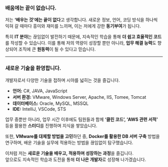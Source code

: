 ### 배움에는 끝이 없습니다.  
저는 **‘배우는 것’에는 끝이 없다**고 생각합니다. 새로운 정보, 언어, 코딩 방식을 하나씩 익혀 갈 때마다 흥미와 재미를 느끼며, 이는 저에게 강한 **동기부여**가 됩니다.  

특히 **IT 분야**는 끊임없이 발전하기 때문에, 지속적인 학습을 통해 **더 쉽고 효율적인 코드**를 작성할 수 있습니다. 이를 통해 저의 역량이 성장할 뿐만 아니라, **업무 해결 능력**도 향상되어 조직에 큰 **원동력**이 될 수 있다고 믿습니다.  

---

### 새로운 기술을 환영합니다.  
개발자로서 다양한 기술을 접하며 시야를 넓히는 것을 즐깁니다.  

- **언어:** C#, JAVA, JavaScript  
- **서버 환경:** VMware, Windows Server, Apache, IIS, Tomee, Tomcat  
- **데이터베이스:** Oracle, MySQL, MSSQL  
- **IDE:** IntelliJ, VSCode, STS  

업무 중뿐만 아니라, 업무 시간 이후에도 팀원들과 함께 **‘클린 코드’, ‘AWS 관련 서적’** 등을 활용한 **스터디**를 진행하며 지식을 쌓았습니다.  

또한, **VMware를 대체할 방법을 고민**하던 중, **Docker를 활용한 DB 서버 구축** 방법을 연구하며, 배운 기술을 실무에 적용하는 방법을 끊임없이 탐구했습니다.  

이처럼 저는 **새로운 기술을 배우고, 적용하며 성장하는 과정**을 즐깁니다.  
앞으로도 지속적인 학습과 도전을 통해 **더 나은 개발자**로 성장해 나가겠습니다.  